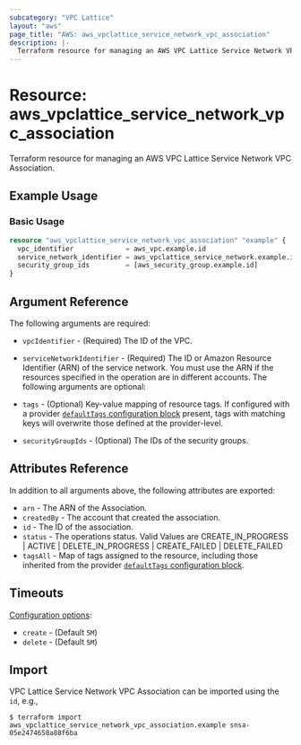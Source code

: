 ```yaml
---
subcategory: "VPC Lattice"
layout: "aws"
page_title: "AWS: aws_vpclattice_service_network_vpc_association"
description: |-
  Terraform resource for managing an AWS VPC Lattice Service Network VPC Association.
---
```


# Resource: aws_vpclattice_service_network_vpc_association

Terraform resource for managing an AWS VPC Lattice Service Network VPC Association.

## Example Usage

### Basic Usage

```terraform
resource "aws_vpclattice_service_network_vpc_association" "example" {
  vpc_identifier             = aws_vpc.example.id
  service_network_identifier = aws_vpclattice_service_network.example.id
  security_group_ids         = [aws_security_group.example.id]
}
```

## Argument Reference

The following arguments are required:

* `vpcIdentifier` - (Required) The ID of the VPC.
* `serviceNetworkIdentifier` - (Required) The ID or Amazon Resource Identifier (ARN) of the service network. You must use the ARN if the resources specified in the operation are in different accounts.
The following arguments are optional:

* `tags` - (Optional) Key-value mapping of resource tags. If configured with a provider [`defaultTags` configuration block](/docs/providers/aws/index.html#default_tags-configuration-block) present, tags with matching keys will overwrite those defined at the provider-level.
* `securityGroupIds` - (Optional) The IDs of the security groups.

## Attributes Reference

In addition to all arguments above, the following attributes are exported:

* `arn` - The ARN of the Association.
* `createdBy` - The account that created the association.
* `id` - The ID of the association.
* `status` - The operations status. Valid Values are CREATE_IN_PROGRESS | ACTIVE | DELETE_IN_PROGRESS | CREATE_FAILED | DELETE_FAILED
* `tagsAll` - Map of tags assigned to the resource, including those inherited from the provider [`defaultTags` configuration block](/docs/providers/aws/index.html#default_tags-configuration-block).

## Timeouts

[Configuration options](https://developer.hashicorp.com/terraform/language/resources/syntax#operation-timeouts):

* `create` - (Default `5M`)
* `delete` - (Default `5M`)

## Import

VPC Lattice Service Network VPC Association can be imported using the `id`, e.g.,

```
$ terraform import aws_vpclattice_service_network_vpc_association.example snsa-05e2474658a88f6ba
```

<!-- cache-key: cdktf-0.17.0-pre.15 input-b4b4aea7fcdef4db81d5cc8a22f3578e83b5b84628dc6b4ba54fb0b423888b2d -->